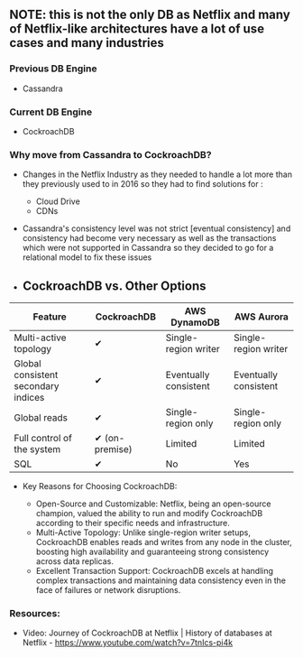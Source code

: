 ## NOTE: this is not the only DB as Netflix and many of Netflix-like architectures have a lot of use cases and many industries 
 
### Previous DB Engine
- Cassandra
### Current DB Engine
- CockroachDB
### Why move from Cassandra to CockroachDB?
- Changes in the Netflix Industry as they needed to handle a lot more than they previously used to in 2016 so they had to find solutions for :
    - Cloud Drive
    - CDNs
- Cassandra's consistency level was not strict [eventual consistency] and consistency had become very necessary as well as the transactions which were not supported in Cassandra so they decided to go for a relational model to fix these issues

- ## CockroachDB vs. Other Options
| Feature | CockroachDB | AWS DynamoDB | AWS Aurora |
|---|---|---|---|
| Multi-active topology | ✔ | Single-region writer | Single-region writer |
| Global consistent secondary indices | ✔ | Eventually consistent | Eventually consistent |
| Global reads | ✔ | Single-region only | Single-region only |
| Full control of the system | ✔ (on-premise) | Limited | Limited |
| SQL | ✔ | No | Yes |

- Key Reasons for Choosing CockroachDB:

    - Open-Source and Customizable: Netflix, being an open-source champion, valued the ability to run and modify CockroachDB according to their specific needs and infrastructure.
    - Multi-Active Topology: Unlike single-region writer setups, CockroachDB enables reads and writes from any node in the cluster, boosting high availability and guaranteeing strong consistency across data replicas.
    - Excellent Transaction Support: CockroachDB excels at handling complex transactions and maintaining data consistency even in the face of failures or network disruptions.


### Resources: 
- Video: Journey of CockroachDB at Netflix | History of databases at Netflix - https://www.youtube.com/watch?v=7tnIcs-pi4k